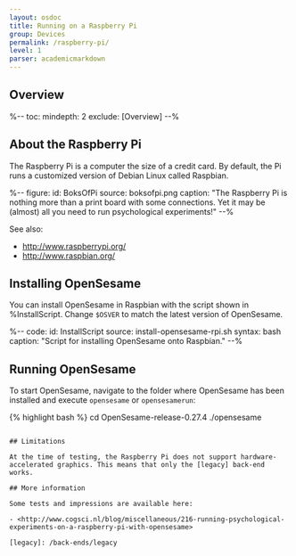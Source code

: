 ```yaml
---
layout: osdoc
title: Running on a Raspberry Pi
group: Devices
permalink: /raspberry-pi/
level: 1
parser: academicmarkdown
---
```


## Overview

%--
toc:
 mindepth: 2
 exclude: [Overview]
--%

## About the Raspberry Pi

The Raspberry Pi is a computer the size of a credit card. By default, the Pi runs a customized version of Debian Linux called Raspbian.

%--
figure:
 id: BoksOfPi
 source: boksofpi.png
 caption: "The Raspberry Pi is nothing more than a print board with some connections. Yet it may be (almost) all you need to run psychological experiments!"
--%

See also:

- <http://www.raspberrypi.org/>
- <http://www.raspbian.org/>

## Installing OpenSesame

You can install OpenSesame in Raspbian with the script shown in %InstallScript. Change `$OSVER` to match the latest version of OpenSesame.

%--
code:
 id: InstallScript
 source: install-opensesame-rpi.sh
 syntax: bash
 caption: "Script for installing OpenSesame onto Raspbian."
--%

## Running OpenSesame

To start OpenSesame, navigate to the folder where OpenSesame has been installed and execute `opensesame` or `opensesamerun`:

{% highlight bash %}
cd OpenSesame-release-0.27.4
./opensesame
~~~

## Limitations

At the time of testing, the Raspberry Pi does not support hardware-accelerated graphics. This means that only the [legacy] back-end works.

## More information

Some tests and impressions are available here:

- <http://www.cogsci.nl/blog/miscellaneous/216-running-psychological-experiments-on-a-raspberry-pi-with-opensesame>

[legacy]: /back-ends/legacy
